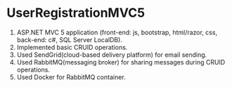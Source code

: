 # UserRegistrationMVC5

1. ASP.NET MVC 5 application (front-end: js, bootstrap, html/razor, css, back-end: c#, SQL Server LocalDB).
2. Implemented basic CRUID operations.
3. Used SendGrid(cloud-based delivery platform) for email sending.
4. Used RabbitMQ(messaging broker) for sharing messages during CRUID operations.
5. Used Docker for RabbitMQ container.
